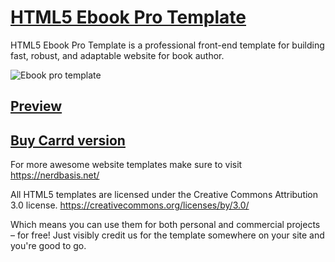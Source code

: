 # [HTML5 Ebook Pro Template](https://nerdbasis.net/ )

HTML5 Ebook Pro Template is a professional front-end template for building fast, robust, and adaptable website for book author.


![Ebook pro template](https://user-images.githubusercontent.com/102594663/160638918-51ee5d12-3fd6-49c1-9727-27c9a972c7a7.png)

## [Preview](https://d14f6d16f2de0ff9.demo.carrd.co/)

## [Buy Carrd version](https://carrd.co/buy/07d7ca1510c85479)

For more awesome website templates make sure to visit https://nerdbasis.net/

All HTML5 templates are licensed under the Creative Commons Attribution 3.0 license. https://creativecommons.org/licenses/by/3.0/

Which means you can use them for both personal and commercial projects – for free! 
Just visibly credit us for the template somewhere on your site and you're good to go.
